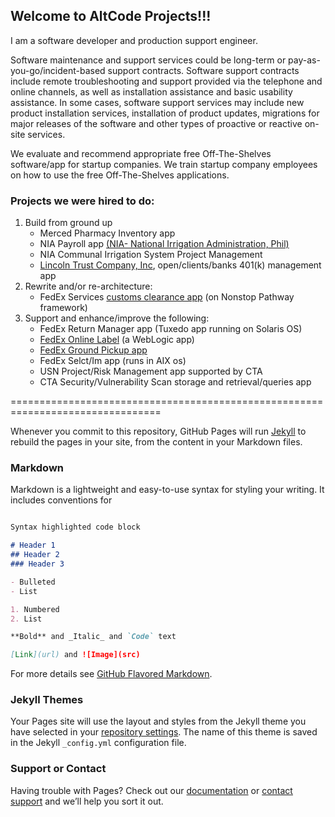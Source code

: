 ## Welcome to AltCode Projects!!!
I am a software developer and production support engineer.

Software maintenance and support services could be long-term or pay-as-you-go/incident-based support contracts. Software support contracts include remote troubleshooting and support provided via the telephone and online channels, as well as installation assistance and basic usability assistance. In some cases, software support services may include new product installation services, installation of product updates, migrations for major releases of the software and other types of proactive or reactive on-site services. 

We evaluate and recommend appropriate free Off-The-Shelves software/app for startup companies. We train startup company employees on how to use the free Off-The-Shelves applications. 

### Projects we were hired to do:
1. Build from ground up 
    - Merced Pharmacy Inventory app
    - NIA Payroll app [ (NIA- National Irrigation Administration, Phil) ](https://www.nia.gov.ph/)
    - NIA Communal Irrigation System Project Management
    - [Lincoln Trust Company, Inc](https://www.lttrust.com/low-cost-401ks), open/clients/banks 401(k) management app
2. Rewrite and/or re-architecture:
    - FedEx Services [customs clearance app](https://www.fedex.com/en-us/shipping/international/customs-clearance.html) (on Nonstop Pathway framework)
3. Support and enhance/improve the following:
    - FedEx Return Manager app (Tuxedo app running on Solaris OS)
    - [FedEx Online Label](https://www.fedex.com/OnlineLabel/) (a WebLogic app)
    - [FedEx Ground Pickup app](https://www.fedex.com/grd/rpp/ShowRPP.do)
    - FedEx Selct/Im app (runs in AIX os)
    - USN Project/Risk Management app supported by CTA
    - CTA Security/Vulnerability Scan storage and retrieval/queries app

================================================================================

Whenever you commit to this repository, GitHub Pages will run [Jekyll](https://jekyllrb.com/) to rebuild the pages in your site, from the content in your Markdown files.

### Markdown

Markdown is a lightweight and easy-to-use syntax for styling your writing. It includes conventions for

```markdown hello

Syntax highlighted code block

# Header 1
## Header 2
### Header 3

- Bulleted
- List

1. Numbered
2. List

**Bold** and _Italic_ and `Code` text

[Link](url) and ![Image](src)
```

For more details see [GitHub Flavored Markdown](https://guides.github.com/features/mastering-markdown/).

### Jekyll Themes

Your Pages site will use the layout and styles from the Jekyll theme you have selected in your [repository settings](https://github.com/fredcpepito/fredcpepito.github.io/settings). The name of this theme is saved in the Jekyll `_config.yml` configuration file.

### Support or Contact

Having trouble with Pages? Check out our [documentation](https://help.github.com/categories/github-pages-basics/) or [contact support](https://github.com/contact) and we’ll help you sort it out.
